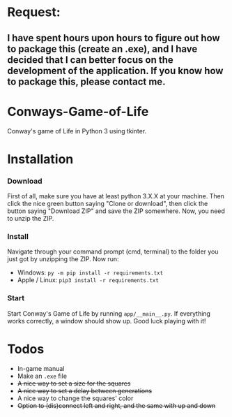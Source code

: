 # Request:
## I have spent hours upon hours to figure out how to package this (create an .exe), and I have decided that I can better focus on the development of the application. If you know how to package this, please contact me.

# Conways-Game-of-Life
Conway's game of Life in Python 3 using tkinter.

# Installation
### Download
First of all, make sure you have at least python 3.X.X at your machine. Then click the nice green button saying "Clone or download", then click the button saying "Download ZIP" and save the ZIP somewhere. Now, you need to unzip the ZIP.

### Install
Navigate through your command prompt (cmd, terminal) to the folder you just got by unzipping the ZIP. Now run:
* Windows: `py -m pip install -r requirements.txt`
* Apple / Linux: `pip3 install -r requirements.txt`

### Start
Start Conway's Game of Life by running `app/__main__.py`. If everything works correctly, a window should show up. Good luck playing with it!

# Todos
* In-game manual
* Make an `.exe` file
* ~~A nice way to set a size for the squares~~
* ~~A nice way to set a delay between generations~~
* A nice way to change the squares' color
* ~~Option to (dis)connect left and right, and the same with up and down~~
